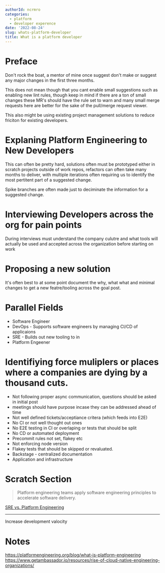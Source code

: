 ```yaml
---
authorId: ncrmro
categories:
  - platform
  - developer experence
date: '2022-08-24'
slug: whats-platform-developer
title: What is a platform developer 
---
```



# Preface

Don't rock the boat, a mentor of mine once suggest don't make or suggest any major changes in the first three months.

This does not mean though that you cant enable small suggestions such as enabling new lint rules, though keep in mind if there
are a ton of small changes these MR's should have the rule set to warn and many small merge requests here are better for the sake of the pull/merge request viewer.

This also might be using existing project management solutions to reduce friciton for existing developers.

# Explaning Platform Engineering to New Developers

This can often be pretty hard, solutions often must be prototyped either in scratch projects outside of work repos, refactors can often take many months to deliver, with multiple iterations often requiring us to identify the most pertitent part of a suggested change.

Spike branches are often made just to deciminate the information for a suggested change.


# Interviewing Developers across the org for pain points

During interviews must understand the company culutre and what tools will actually be used and accepted across the organization before starting on work

# Proposing a new solution

It's often best to at some point document the why, what what and minimal changes to get a new featre/tooling across the goal post.

# Parallel Fields

- Software Engineer
- DevOps - Supports software engineers by managing CI/CD of applicaions
- SRE - Builds out new tooling to in 
- Platform Engeener

# Identifiying force muliplers or places where a companies are dying by a thousand cuts.

- Not following proper async communication, questions should be asked in initial post
- meetings should have purpose incase they can be addressed ahead of time
- Not well defined tickets/acceptiance critera (which feeds into E2E)
- No CI or not well thought out ones
- No E2E testing in CI or overlaping or tests that should be split
- No CD or automated deployment
- Precommit rules not set, flakey etc
- Not enforcing node version
- Flakey tests that should be skipped or revaluated.
- Backstage - centralized documentation 
- Application and infrastructure 


# Scratch Section

> Platform engineering teams apply software engineering principles to accelerate software delivery. 

[SRE vs. Platform Engineering](https://www.getambassador.io/resources/rise-of-cloud-native-engineering-organizations/)

---

Increase development valocity

# Notes

https://platformengineering.org/blog/what-is-platform-engineering
https://www.getambassador.io/resources/rise-of-cloud-native-engineering-organizations/
